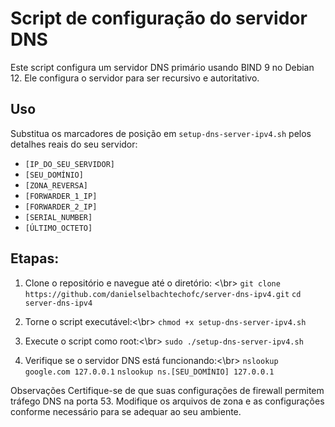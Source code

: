 # Script de configuração do servidor DNS
Este script configura um servidor DNS primário usando BIND 9 no Debian 12. Ele configura o servidor para ser recursivo e autoritativo.

## Uso
Substitua os marcadores de posição em `setup-dns-server-ipv4.sh` pelos detalhes reais do seu servidor:

- `[IP_DO_SEU_SERVIDOR]`
- `[SEU_DOMÍNIO]`
- `[ZONA_REVERSA]`
- `[FORWARDER_1_IP]`
- `[FORWARDER_2_IP]`
- `[SERIAL_NUMBER]`
- `[ÚLTIMO_OCTETO]`
  
## Etapas:

1. Clone o repositório e navegue até o diretório: <\br>
`git clone https://github.com/danielselbachtechofc/server-dns-ipv4.git`
`cd server-dns-ipv4`

2. Torne o script executável:<\br>
`chmod +x setup-dns-server-ipv4.sh`

3. Execute o script como root:<\br>
`sudo ./setup-dns-server-ipv4.sh`

4. Verifique se o servidor DNS está funcionando:<\br>
`nslookup google.com 127.0.0.1`
`nslookup ns.[SEU_DOMÍNIO] 127.0.0.1`

Observações
Certifique-se de que suas configurações de firewall permitem tráfego DNS na porta 53.
Modifique os arquivos de zona e as configurações conforme necessário para se adequar ao seu ambiente.
